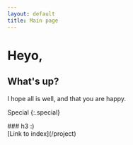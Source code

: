 ```yaml
---
layout: default
title: Main page
---
```


# Heyo,
## What's up?
I hope all is well, and that you are happy.

Special
{:.special}

<div class="my-class" markdown="1">
### h3
:)
</div>
[Link to index](/project)